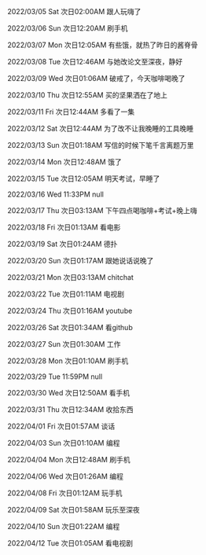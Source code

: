 2022/03/05 Sat 次日02:00AM 跟人玩嗨了

2022/03/06 Sun 次日12:20AM 刷手机

2022/03/07 Mon 次日12:05AM 有些饿，就热了昨日的酱脊骨

2022/03/08 Tue 次日12:46AM 与她改论文至深夜，静好

2022/03/09 Wed 次日01:06AM 破戒了，今天咖啡喝晚了

2022/03/10 Thu 次日12:55AM 买的坚果洒在了地上

2022/03/11 Fri 次日12:44AM 多看了一集

2022/03/12 Sat 次日12:44AM 为了改不让我晚睡的工具晚睡

2022/03/13 Sun 次日01:18AM 写信的时候下笔千言离题万里

2022/03/14 Mon 次日12:48AM 饿了

2022/03/15 Tue 次日12:05AM 明天考试，早睡了

2022/03/16 Wed 11:33PM null

2022/03/17 Thu 次日03:13AM 下午四点喝咖啡+考试+晚上嗨

2022/03/18 Fri 次日01:13AM 看电影

2022/03/19 Sat 次日01:24AM 德扑

2022/03/20 Sun 次日01:17AM 跟她说话说晚了

2022/03/21 Mon 次日03:13AM chitchat

2022/03/22 Tue 次日01:11AM 电视剧

2022/03/24 Thu 次日01:16AM youtube

2022/03/26 Sat 次日01:34AM 看github

2022/03/27 Sun 次日01:30AM 工作

2022/03/28 Mon 次日01:10AM 刷手机

2022/03/29 Tue 11:59PM null

2022/03/30 Wed 次日12:50AM 看手机

2022/03/31 Thu 次日12:34AM 收拾东西

2022/04/01 Fri 次日01:57AM 谈话

2022/04/03 Sun 次日01:10AM 编程

2022/04/04 Mon 次日12:48AM 刷手机

2022/04/06 Wed 次日01:26AM 编程

2022/04/08 Fri 次日01:12AM 玩手机

2022/04/09 Sat 次日01:58AM 玩乐至深夜

2022/04/10 Sun 次日01:22AM 编程

2022/04/12 Tue 次日01:05AM 看电视剧
